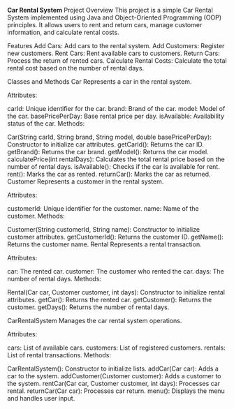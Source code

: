 **Car Rental System**
Project Overview
This project is a simple Car Rental System implemented using Java and Object-Oriented Programming (OOP) principles. It allows users to rent and return cars, manage customer information, and calculate rental costs.

Features
Add Cars: Add cars to the rental system.
Add Customers: Register new customers.
Rent Cars: Rent available cars to customers.
Return Cars: Process the return of rented cars.
Calculate Rental Costs: Calculate the total rental cost based on the number of rental days.


Classes and Methods
Car
Represents a car in the rental system.

Attributes:

carId: Unique identifier for the car.
brand: Brand of the car.
model: Model of the car.
basePricePerDay: Base rental price per day.
isAvailable: Availability status of the car.
Methods:

Car(String carId, String brand, String model, double basePricePerDay): Constructor to initialize car attributes.
getCarId(): Returns the car ID.
getBrand(): Returns the car brand.
getModel(): Returns the car model.
calculatePrice(int rentalDays): Calculates the total rental price based on the number of rental days.
isAvailable(): Checks if the car is available for rent.
rent(): Marks the car as rented.
returnCar(): Marks the car as returned.
Customer
Represents a customer in the rental system.

Attributes:

customerId: Unique identifier for the customer.
name: Name of the customer.
Methods:

Customer(String customerId, String name): Constructor to initialize customer attributes.
getCustomerId(): Returns the customer ID.
getName(): Returns the customer name.
Rental
Represents a rental transaction.

Attributes:

car: The rented car.
customer: The customer who rented the car.
days: The number of rental days.
Methods:

Rental(Car car, Customer customer, int days): Constructor to initialize rental attributes.
getCar(): Returns the rented car.
getCustomer(): Returns the customer.
getDays(): Returns the number of rental days.

CarRentalSystem
Manages the car rental system operations.

Attributes:

cars: List of available cars.
customers: List of registered customers.
rentals: List of rental transactions.
Methods:

CarRentalSystem(): Constructor to initialize lists.
addCar(Car car): Adds a car to the system.
addCustomer(Customer customer): Adds a customer to the system.
rentCar(Car car, Customer customer, int days): Processes car rental.
returnCar(Car car): Processes car return.
menu(): Displays the menu and handles user input.
